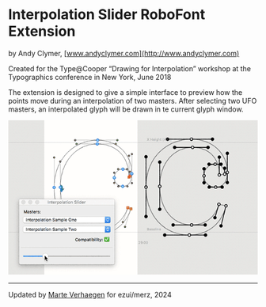 # Interpolation Slider RoboFont Extension

by Andy Clymer, [www.andyclymer.com](http://www.andyclymer.com)

Created for the Type@Cooper “Drawing for Interpolation” workshop at the Typographics conference in New York, June 2018

The extension is designed to give a simple interface to preview how the points move during an interpolation of two masters. After selecting two UFO masters, an interpolated glyph will be drawn in te current glyph window.

![Interpolation Slider animation](source/resources/SliderAnimation.gif)

---

Updated by [Marte Verhaegen](https://github.com/martelahaie) for ezui/merz, 2024
